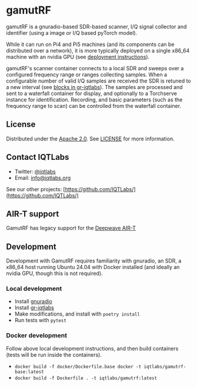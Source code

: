 # gamutRF

gamutRF is a gnuradio-based SDR-based scanner, I/Q signal collector and identifier (using a image or I/Q based pyTorch model).

While it can run on Pi4 and Pi5 machines (and its components can be distributed over a network), it is more typically deployed on a single x86_64 machine with an nvidia GPU (see [deployment instructions](https://github.com/IQTLabs/gamutrf-deploy)).
 
gamutRF's scanner container connects to a local SDR and sweeps over a configured frequency range or ranges collecting samples. When a configurable number of valid I/Q samples are received the SDR is retuned to a new interval (see [blocks in gr-iqtlabs](https://github.com/IQTLabs/gr-iqtlabs)). The samples are processed and sent to a waterfall container for display, and optionally to a Torchserve instance for identification. Recording, and basic parameters (such as the frequency range to scan) can be controlled from the waterfall container.

## License

Distributed under the [Apache 2.0](./LICENSE). See [LICENSE](./LICENSE) for more information.

## Contact IQTLabs

- Twitter: [@iqtlabs](https://twitter.com/iqtlabs)
- Email: info@iqtlabs.org

See our other projects: [https://github.com/IQTLabs/](https://github.com/IQTLabs/)

## AIR-T support

GamutRF has legacy support for the [Deepwave AIR-T](docs/README-airt.md)

## Development

Development with GamutRF requires familiarity with gnuradio, an SDR, a x86_64 host running Ubuntu 24.04 with Docker installed (and ideally an nvidia GPU, though this is not required).

### Local development

* Install [gnuradio](https://wiki.gnuradio.org/index.php/InstallingGR)
* Install [gr-iqtlabs](https://github.com/IQTLabs/gr-iqtlabs)
* Make modifications, and install with ```poetry install```
* Run tests with ```pytest```

### Docker development

Follow above local development instructions, and then build containers (tests will be run inside the containers).

* ```docker build -f docker/Dockerfile.base docker -t iqtlabs/gamutrf-base:latest```
* ```docker build -f Dockerfile . -t iqtlabs/gamutrf:latest```
